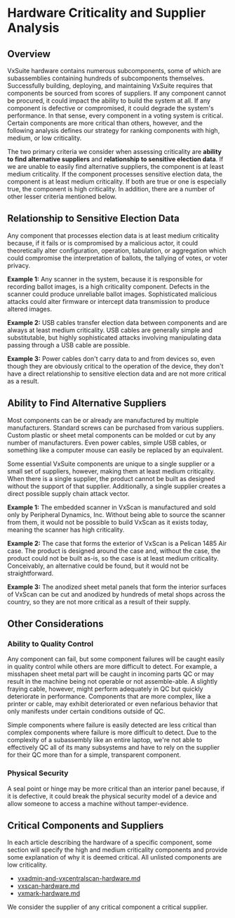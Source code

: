 # Hardware Criticality and Supplier Analysis

## Overview

VxSuite hardware contains numerous subcomponents, some of which are subassemblies containing hundreds of subcomponents themselves. Successfully building, deploying, and maintaining VxSuite requires that components be sourced from scores of suppliers. If any component cannot be procured, it could impact the ability to build the system at all. If any component is defective or compromised, it could degrade the system's performance. In that sense, every component in a voting system is critical. Certain components are more critical than others, however, and the following analysis defines our strategy for ranking components with high, medium, or low criticality.

The two primary criteria we consider when assessing criticality are **ability to find alternative suppliers** and **relationship to sensitive election data**. If we are unable to easily find alternative suppliers, the component is at least medium criticality. If the component processes sensitive election data, the component is at least medium criticality. If both are true or one is especially true, the component is high criticality. In addition, there are a number of other lesser criteria mentioned below.

## Relationship to Sensitive Election Data

Any component that processes election data is at least medium criticality because, if it fails or is compromised by a malicious actor, it could theoretically alter configuration, operation, tabulation, or aggregation which could compromise the interpretation of ballots, the tallying of votes, or voter privacy.

**Example 1:** Any scanner in the system, because it is responsible for recording ballot images, is a high criticality component. Defects in the scanner could produce unreliable ballot images. Sophisticated malicious attacks could alter firmware or intercept data transmission to produce altered images.

**Example 2:** USB cables transfer election data between components and are always at least medium criticality. USB cables are generally simple and substitutable, but highly sophisticated attacks involving manipulating data passing through a USB cable are possible.

**Example 3:** Power cables don't carry data to and from devices so, even though they are obviously critical to the operation of the device, they don't have a direct relationship to sensitive election data and are not more critical as a result.

## Ability to Find Alternative Suppliers

Most components can be or already are manufactured by multiple manufacturers. Standard screws can be purchased from various suppliers. Custom plastic or sheet metal components can be molded or cut by any number of manufacturers. Even power cables, simple USB cables, or something like a computer mouse can easily be replaced by an equivalent.&#x20;

Some essential VxSuite components are unique to a single supplier or a small set of suppliers, however, making them at least medium criticality. When there is a single supplier, the product cannot be built as designed without the support of that supplier. Additionally, a single supplier creates a direct possible supply chain attack vector.

**Example 1:** The embedded scanner in VxScan is manufactured and sold only by Peripheral Dynamics, Inc. Without being able to source the scanner from them, it would not be possible to build VxScan as it exists today, meaning the scanner has high criticality.

**Example 2:** The case that forms the exterior of VxScan is a Pelican 1485 Air case. The product is designed around the case and, without the case, the product could not be built as-is, so the case is at least medium criticality. Conceivably, an alternative could be found, but it would not be straightforward.

**Example 3:** The anodized sheet metal panels that form the interior surfaces of VxScan can be cut and anodized by hundreds of metal shops across the country, so they are not more critical as a result of their supply.

## Other Considerations

### Ability to Quality Control

Any component can fail, but some component failures will be caught easily in quality control while others are more difficult to detect. For example, a misshapen sheet metal part will be caught in incoming parts QC or may result in the machine being not operable or not assemble-able. A slightly fraying cable, however, might perform adequately in QC but quickly deteriorate in performance. Components that are more complex, like a printer or cable, may exhibit deteriorated or even nefarious behavior that only manifests under certain conditions outside of QC.

Simple components where failure is easily detected are less critical than complex components where failure is more difficult to detect. Due to the complexity of a subassembly like an entire laptop, we're not able to effectively QC all of its many subsystems and have to rely on the supplier for their QC more than for a simple, transparent component.

### Physical Security

A seal point or hinge may be more critical than an interior panel because, if it is defective, it could break the physical security model of a device and allow someone to access a machine without tamper-evidence.

## Critical Components and Suppliers

In each article describing the hardware of a specific component, some section will specify the high and medium criticality components and provide some explanation of why it is deemed critical. All unlisted components are low criticality.

* [vxadmin-and-vxcentralscan-hardware.md](vxadmin-and-vxcentralscan-hardware.md "mention")
* [vxscan-hardware.md](vxscan-hardware.md "mention")
* [vxmark-hardware.md](vxmark-hardware.md "mention")

We consider the supplier of any critical component a critical supplier.





